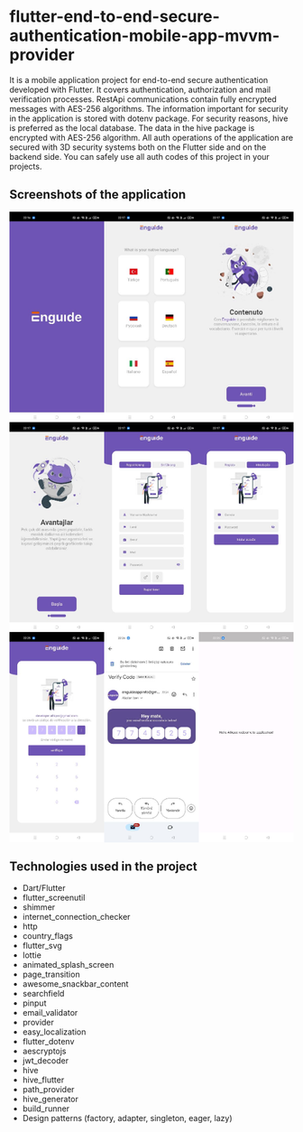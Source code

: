 
# flutter-end-to-end-secure-authentication-mobile-app-mvvm-provider

It is a mobile application project for end-to-end secure authentication developed with Flutter. It covers authentication, authorization and mail verification processes. RestApi communications contain fully encrypted messages with AES-256 algorithms. The information important for security in the application is stored with dotenv package. For security reasons, hive is preferred as the local database. The data in the hive package is encrypted with AES-256 algorithm. All auth operations of the application are secured with 3D security systems both on the Flutter side and on the backend side. You can safely use all auth codes of this project in your projects.


## Screenshots of the application
<div style="display: flex; flex-wrap: wrap;">
    <img src="https://github.com/alikperislam/flutter-end-to-end-secure-authentication-mobile-app-mvvm-provider/blob/main/screenshots/1.jpg" alt="1" style="width: 33.33%;">
    <img src="https://github.com/alikperislam/flutter-end-to-end-secure-authentication-mobile-app-mvvm-provider/blob/main/screenshots/2.jpg" alt="2" style="width: 33.33%;">
    <img src="https://github.com/alikperislam/flutter-end-to-end-secure-authentication-mobile-app-mvvm-provider/blob/main/screenshots/3.jpg" alt="3" style="width: 33.33%;">
</div>

<div style="display: flex; flex-wrap: wrap;">
    <img src="https://github.com/alikperislam/flutter-end-to-end-secure-authentication-mobile-app-mvvm-provider/blob/main/screenshots/4.jpg" alt="4" style="width: 33.33%;">
    <img src="https://github.com/alikperislam/flutter-end-to-end-secure-authentication-mobile-app-mvvm-provider/blob/main/screenshots/5.jpg" alt="5" style="width: 33.33%;">
    <img src="https://github.com/alikperislam/flutter-end-to-end-secure-authentication-mobile-app-mvvm-provider/blob/main/screenshots/6.jpg" alt="6" style="width: 33.33%;">
</div>

<div style="display: flex; flex-wrap: wrap;">
    <img src="https://github.com/alikperislam/flutter-end-to-end-secure-authentication-mobile-app-mvvm-provider/blob/main/screenshots/7.jpg" alt="7" style="width: 33.33%;">
    <img src="https://github.com/alikperislam/flutter-end-to-end-secure-authentication-mobile-app-mvvm-provider/blob/main/screenshots/8.jpg" alt="8" style="width: 33.33%;">
    <img src="https://github.com/alikperislam/flutter-end-to-end-secure-authentication-mobile-app-mvvm-provider/blob/main/screenshots/9.jpg" alt="9" style="width: 33.33%;">
</div>

## Technologies used in the project
 - Dart/Flutter
 - flutter_screenutil
 - shimmer
 - internet_connection_checker
 - http
 - country_flags
 - flutter_svg
 - lottie
 - animated_splash_screen
 - page_transition
 - awesome_snackbar_content
 - searchfield
 - pinput
 - email_validator
 - provider
 - easy_localization
 - flutter_dotenv
 - aescryptojs
 - jwt_decoder
 - hive
 - hive_flutter
 - path_provider
 - hive_generator
 - build_runner
 - Design patterns (factory, adapter, singleton, eager, lazy)
